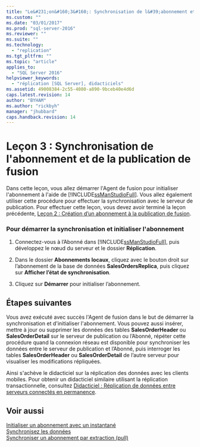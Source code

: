 ```yaml
---
title: "Le&#231;on&#160;3&#160;: Synchronisation de l&#39;abonnement et de la publication de fusion | Microsoft Docs"
ms.custom: ""
ms.date: "03/01/2017"
ms.prod: "sql-server-2016"
ms.reviewer: ""
ms.suite: ""
ms.technology: 
  - "replication"
ms.tgt_pltfrm: ""
ms.topic: "article"
applies_to: 
  - "SQL Server 2016"
helpviewer_keywords: 
  - "réplication [SQL Server], didacticiels"
ms.assetid: 49008384-2c55-4080-a890-9bceb40e4d6d
caps.latest.revision: 14
author: "BYHAM"
ms.author: "rickbyh"
manager: "jhubbard"
caps.handback.revision: 14
---
```

# Le&#231;on&#160;3&#160;: Synchronisation de l&#39;abonnement et de la publication de fusion
Dans cette leçon, vous allez démarrer l'Agent de fusion pour initialiser l'abonnement à l'aide de [!INCLUDE[ssManStudioFull](../../includes/ssmanstudiofull-md.md)]. Vous allez également utiliser cette procédure pour effectuer la synchronisation avec le serveur de publication. Pour effectuer cette leçon, vous devez avoir terminé la leçon précédente, [Leçon 2 : Création d’un abonnement à la publication de fusion](../../relational-databases/replication/lesson-2-creating-a-subscription-to-the-merge-publication.md).  
  
### Pour démarrer la synchronisation et initialiser l'abonnement  
  
1.  Connectez-vous à l’Abonné dans [!INCLUDE[ssManStudioFull](../../includes/ssmanstudiofull-md.md)], puis développez le nœud du serveur et le dossier **Réplication**.  
  
2.  Dans le dossier **Abonnements locaux**, cliquez avec le bouton droit sur l’abonnement de la base de données **SalesOrdersReplica**, puis cliquez sur **Afficher l’état de synchronisation**.  
  
3.  Cliquez sur **Démarrer** pour initialiser l’abonnement.  
  
## Étapes suivantes  
Vous avez exécuté avec succès l'Agent de fusion dans le but de démarrer la synchronisation et d'initialiser l'abonnement. Vous pouvez aussi insérer, mettre à jour ou supprimer les données des tables **SalesOrderHeader** ou **SalesOrderDetail** sur le serveur de publication ou l’Abonné, répéter cette procédure quand la connexion réseau est disponible pour synchroniser les données entre le serveur de publication et l’Abonné, puis interroger les tables **SalesOrderHeader** ou **SalesOrderDetail** de l’autre serveur pour visualiser les modifications répliquées.  
  
Ainsi s'achève le didacticiel sur la réplication des données avec les clients mobiles. Pour obtenir un didacticiel similaire utilisant la réplication transactionnelle, consultez [Didacticiel : Réplication de données entre serveurs connectés en permanence](../../relational-databases/replication/tutorial-replicating-data-between-continuously-connected-servers.md).  
  
## Voir aussi  
[Initialiser un abonnement avec un instantané](../../relational-databases/replication/initialize-a-subscription-with-a-snapshot.md)  
[Synchronisez les données](../../relational-databases/replication/synchronize-data.md)  
[Synchroniser un abonnement par extraction (pull)](../../relational-databases/replication/synchronize-a-pull-subscription.md)  
  
  
  
